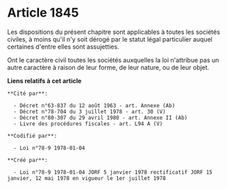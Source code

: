 # Article 1845

Les dispositions du présent chapitre sont applicables à toutes les sociétés civiles, à moins qu'il n'y soit dérogé par le
statut légal particulier auquel certaines d'entre elles sont assujetties.

Ont le caractère civil toutes les sociétés auxquelles la loi n'attribue pas un autre caractère à raison de leur forme, de
leur nature, ou de leur objet.

**Liens relatifs à cet article**

	**Cité par**:

	  - Décret n°63-837 du 12 août 1963 - art. Annexe (Ab)
	  - Décret n°78-704 du 3 juillet 1978 - art. 30 (V)
	  - Décret n°80-307 du 29 avril 1980 - art. Annexe II (Ab)
	  - Livre des procédures fiscales - art. L94 A (V)

	**Codifié par**:

	  - Loi n°78-9 1978-01-04

	**Créé par**:

	  - Loi n°78-9 1978-01-04 JORF 5 janvier 1978 rectificatif JORF 15 janvier, 12 mai 1978 en vigueur le 1er juillet 1978
